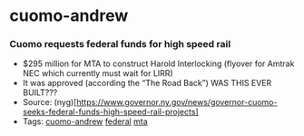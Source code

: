 # cuomo-andrew
### Cuomo requests federal funds for high speed rail

- $295 million for MTA to construct Harold Interlocking (flyover for Amtrak NEC which currently must wait for LIRR)
- It was approved (according the “The Road Back”) WAS THIS EVER BUILT???  
- Source: (nyg)[https://www.governor.ny.gov/news/governor-cuomo-seeks-federal-funds-high-speed-rail-projects]
- Tags: [cuomo-andrew](../tags/cuomo-andrew.md) [federal](../tags/federal.md) [mta](../tags/mta.md)


